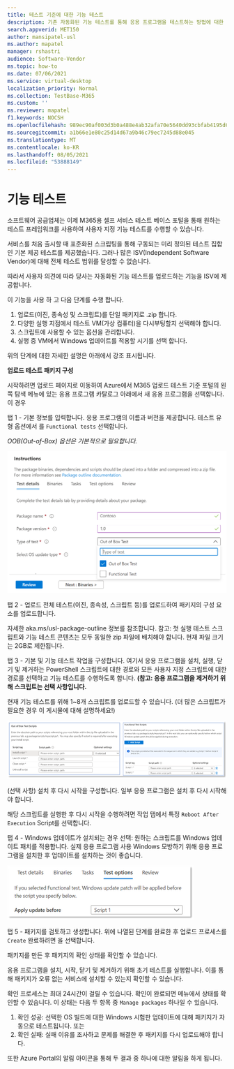 ```yaml
---
title: 테스트 기준에 대한 기능 테스트
description: 기존 자동화된 기능 테스트를 통해 응용 프로그램을 테스트하는 방법에 대한 세부 정보
search.appverid: MET150
author: mansipatel-usl
ms.author: mapatel
manager: rshastri
audience: Software-Vendor
ms.topic: how-to
ms.date: 07/06/2021
ms.service: virtual-desktop
localization_priority: Normal
ms.collection: TestBase-M365
ms.custom: ''
ms.reviewer: mapatel
f1.keywords: NOCSH
ms.openlocfilehash: 989ec90af003d3b0a488e4ab32afa70e5640dd93cbfab4195d6b048105b80e80
ms.sourcegitcommit: a1b66e1e80c25d14d67a9b46c79ec7245d88e045
ms.translationtype: MT
ms.contentlocale: ko-KR
ms.lasthandoff: 08/05/2021
ms.locfileid: "53888149"
---
```

# <a name="functional-testing"></a>기능 테스트

소프트웨어 공급업체는 이제 M365용 셀프 서비스 테스트 베이스 포털을 통해 원하는 테스트 프레임워크를 사용하여 사용자 지정 기능 테스트를 수행할 수 있습니다. 

서비스를 처음 출시할 때 표준화된 스크립팅을 통해 구동되는 미리 정의된 테스트 집합인 기본 제공 테스트를 제공했습니다. 그러나 많은 ISV(Independent Software Vendor)에 대해 전체 테스트 범위를 달성할 수 없습니다. 

따라서 사용자 의견에 따라 당사는 자동화된 기능 테스트를 업로드하는 기능을 ISV에 제공합니다.

이 기능을 사용 하 고 다음 단계를 수행 합니다.

1. 업로드(이진, 종속성 및 스크립트)를 단일 패키지로 .zip 합니다.
2. 다양한 실행 지점에서 테스트 VM(가상 컴퓨터)을 다시부팅할지 선택해야 합니다.
3. 스크립트에 사용할 수 있는 옵션을 관리합니다.
4. 실행 중 VM에서 Windows 업데이트를 적용할 시기를 선택 합니다.

위의 단계에 대한 자세한 설명은 아래에서 강조 표시됩니다.

**업로드 테스트 패키지 구성**

시작하려면 업로드 페이지로 이동하여 Azure에서 M365 업로드 테스트 기준 포털의 왼쪽 탐색 메뉴에 있는 응용 프로그램 카탈로그 아래에서 새 응용 프로그램을 선택합니다. 이 경우

탭 1 - 기본 정보를 입력합니다. 응용 프로그램의 이름과 버전을 제공합니다. 테스트 유형 옵션에서 를 ```Functional tests``` 선택합니다. 

*OOB(Out-of-Box) 옵션은 기본적으로 필요합니다.*


![기능 테스트 탭 선택](Media/functional_testing_tab1.png)

탭 2 - 업로드 전체 테스트(이진, 종속성, 스크립트 등)를 업로드하여 패키지의 구성 요소를 업로드합니다. 

자세한 aka.ms/usl-package-outline 정보를 참조합니다. 참고: 첫 실행 테스트 스크립트와 기능 테스트 콘텐츠는 모두 동일한 zip 파일에 배치해야 합니다. 현재 파일 크기는 2GB로 제한됩니다.

탭 3 - 기본 및 기능 테스트 작업을 구성합니다. 여기서 응용 프로그램을 설치, 실행, 닫기 및 제거하는 PowerShell 스크립트에 대한 경로와 모든 사용자 지정 스크립트에 대한 경로를 선택하고 기능 테스트를 수행하도록 합니다. **(참고: 응용 프로그램을 제거하기 위해 스크립트는 선택 사항입니다.**

현재 기능 테스트를 위해 1~8개 스크립트를 업로드할 수 있습니다. (더 많은 스크립트가 필요한 경우 이 게시물에 대해 설명하세요!)

![업로드 테스트가 있는 스크립트 최대 8개](Media/functional_testing_tab3.png)

(선택 사항) 설치 후 다시 시작을 구성합니다. 일부 응용 프로그램은 설치 후 다시 시작해야 합니다. 

해당 스크립트를 실행한 후 다시 시작을 수행하려면 작업 탭에서 특정 ```Reboot After Execution``` Script를 선택합니다.

탭 4 - Windows 업데이트가 설치되는 경우 선택: 원하는 스크립트를 Windows 업데이트 패치를 적용합니다. 실제 응용 프로그램 사용 Windows 모방하기 위해 응용 프로그램을 설치한 후 업데이트를 설치하는 것이 좋습니다.

![특정 Windows 업데이트가 설치될 수 있습니다.](Media/functional_testing_tab4.png)

탭 5 - 패키지를 검토하고 생성합니다. 위에 나열된 단계를 완료한 후 업로드 프로세스를 ```Create``` 완료하려면 을 선택합니다.

패키지를 만든 후 패키지의 확인 상태를 확인할 수 있습니다.

응용 프로그램을 설치, 시작, 닫기 및 제거하기 위해 초기 테스트를 실행합니다. 이를 통해 패키지가 오류 없는 서비스에 설치할 수 있는지 확인할 수 있습니다.

확인 프로세스는 최대 24시간이 걸릴 수 있습니다. 확인이 완료되면 메뉴에서 상태를 확인할 수 있습니다. 이 상태는 다음 두 항목 중 ```Manage packages``` 하나일 수 있습니다.

1. 확인 성공: 선택한 OS 빌드에 대한 Windows 시험판 업데이트에 대해 패키지가 자동으로 테스트됩니다.
또는
2. 확인 실패: 실패 이유를 조사하고 문제를 해결한 후 패키지를 다시 업로드해야 합니다.

또한 Azure Portal의 알림 아이콘을 통해 두 결과 중 하나에 대한 알림을 하게 됩니다.

